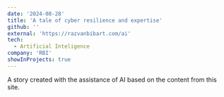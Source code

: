 ```yaml
---
date: '2024-08-28'
title: 'A tale of cyber resilience and expertise'
github: ''
external: 'https://razvanbibart.com/ai'
tech:
  - Artificial Inteligence
company: 'RBI'
showInProjects: true
---
```


A story created with the assistance of AI based on the content from this site.
